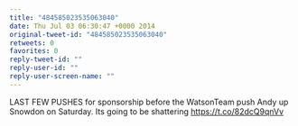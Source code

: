 ```yaml
---
title: "484585023535063040"
date: Thu Jul 03 06:30:47 +0000 2014
original-tweet-id: "484585023535063040"
retweets: 0
favorites: 0
reply-tweet-id: ""
reply-user-id: ""
reply-user-screen-name: ""
---
```

LAST FEW PUSHES for sponsorship before the WatsonTeam push Andy up Snowdon on Saturday. Its going to be shattering <a href="https://t.co/82dcQ9qnVv">https://t.co/82dcQ9qnVv</a>
